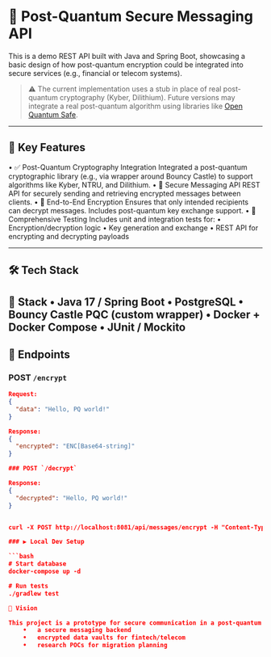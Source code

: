 # 🔐 Post-Quantum Secure Messaging API

This is a demo REST API built with Java and Spring Boot, showcasing a basic design of how post-quantum encryption could be integrated into secure services (e.g., financial or telecom systems).

> ⚠️ The current implementation uses a stub in place of real post-quantum cryptography (Kyber, Dilithium). Future versions may integrate a real post-quantum algorithm using libraries like [Open Quantum Safe](https://openquantumsafe.org/).

---


## 🧩 Key Features
•	✅ Post-Quantum Cryptography Integration
Integrated a post-quantum cryptographic library (e.g., via wrapper around Bouncy Castle) to support algorithms like Kyber, NTRU, and Dilithium.
•	📡 Secure Messaging API
REST API for securely sending and retrieving encrypted messages between clients.
•	🔐 End-to-End Encryption
Ensures that only intended recipients can decrypt messages. Includes post-quantum key exchange support.
•	🧪 Comprehensive Testing
Includes unit and integration tests for:
•	Encryption/decryption logic
•	Key generation and exchange
•	REST API for encrypting and decrypting payloads

---

## 🛠️ Tech Stack

🚀 Stack
•	Java 17 / Spring Boot
•	PostgreSQL
•	Bouncy Castle PQC (custom wrapper)
•	Docker + Docker Compose
•	JUnit / Mockito
---

## 📂 Endpoints

### POST `/encrypt`
```json
Request:
{
  "data": "Hello, PQ world!"
}

Response:
{
  "encrypted": "ENC[Base64-string]"
}

### POST `/decrypt`

Response:
{
  "decrypted": "Hello, PQ world!"
}


curl -X POST http://localhost:8081/api/messages/encrypt -H "Content-Type: text/plain" -d "hello world"

### ▶️ Local Dev Setup

```bash
# Start database
docker-compose up -d

# Run tests
./gradlew test

🧠 Vision

This project is a prototype for secure communication in a post-quantum world. It could evolve into:
	•	a secure messaging backend
	•	encrypted data vaults for fintech/telecom
	•	research POCs for migration planning

